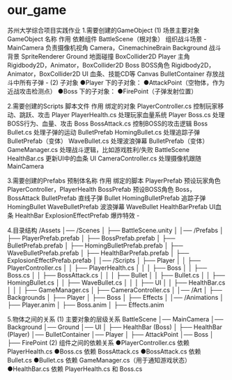 # our_game
苏州大学综合项目实践作业
1.需要创建的GameObject
(1) 场景主要对象
GameObject 名称	作用	依赖组件
BattleScene（根对象）	组织战斗场景	-
MainCamera	负责摄像机视角	Camera，CinemachineBrain
Background	战斗背景	SpriteRenderer
Ground	地面碰撞	BoxCollider2D
Player	主角	Rigidbody2D，Animator，BoxCollider2D
Boss	BOSS角色	Rigidbody2D，Animator，BoxCollider2D
UI	血条、技能CD等	Canvas
BulletContainer	存放战斗中所有子弹	-
(2) 子对象
●Player 下的子对象： 
●AttackPoint（空物体，作为近战攻击检测点）
●Boss 下的子对象： 
●FirePoint（子弹发射位置）

2.需要创建的Scripts
脚本文件	作用	绑定的对象
PlayerController.cs	控制玩家移动、跳跃、攻击	Player
PlayerHealth.cs	处理玩家血量系统	Player
Boss.cs	处理BOSS行为、血量、攻击	Boss
BossAttack.cs	控制BOSS的攻击逻辑	Boss
Bullet.cs	处理子弹的运动	BulletPrefab
HomingBullet.cs	处理追踪子弹	BulletPrefab（变体）
WaveBullet.cs	处理波浪弹幕	BulletPrefab（变体）
GameManager.cs	处理战斗逻辑，比如游戏胜利/失败	BattleScene
HealthBar.cs	更新UI中的血条	UI
CameraController.cs	处理摄像机跟随	MainCamera

3.需要创建的Prefabs
预制体名称	作用	绑定的脚本
PlayerPrefab	预设玩家角色	PlayerController，PlayerHealth
BossPrefab	预设BOSS角色	Boss，BossAttack
BulletPrefab	直线子弹	Bullet
HomingBulletPrefab	追踪子弹	HomingBullet
WaveBulletPrefab	波浪弹幕	WaveBullet
HealthBarPrefab	UI血条	HealthBar
ExplosionEffectPrefab	爆炸特效	-

4.目录结构
/Assets
│── /Scenes
│   ├── BattleScene.unity
│
│── /Prefabs
│   ├── PlayerPrefab.prefab
│   ├── BossPrefab.prefab
│   ├── BulletPrefab.prefab
│   ├── HomingBulletPrefab.prefab
│   ├── WaveBulletPrefab.prefab
│   ├── HealthBarPrefab.prefab
│   ├── ExplosionEffectPrefab.prefab
│
│── /Scripts
│   ├── Player
│   │   ├── PlayerController.cs
│   │   ├── PlayerHealth.cs
│   │
│   ├── Boss
│   │   ├── Boss.cs
│   │   ├── BossAttack.cs
│   │
│   ├── Bullet
│   │   ├── Bullet.cs
│   │   ├── HomingBullet.cs
│   │   ├── WaveBullet.cs
│   │
│   ├── UI
│   │   ├── HealthBar.cs
│   │
│   ├── GameManager.cs
│   ├── CameraController.cs
│
│── /Art
│   ├── Backgrounds
│   ├── Player
│   ├── Boss
│   ├── Effects
│
│── /Animations
│   ├── Player.anim
│   ├── Boss.anim
│   ├── Effects.anim

5.物体之间的关系
(1) 主要对象的层级关系
BattleScene
│── MainCamera
│── Background
│── Ground
│── UI
│   ├── HealthBar (Boss)
│   ├── HealthBar (Player)
│── BulletContainer
│── Player
│   ├── AttackPoint
│── Boss
│   ├── FirePoint
(2) 组件之间的依赖关系
●PlayerController.cs 依赖 PlayerHealth.cs
●Boss.cs 依赖 BossAttack.cs
●BossAttack.cs 依赖 Bullet.cs
●Bullet.cs 依赖 GameManager.cs（用于通知游戏状态）
●HealthBar.cs 依赖 PlayerHealth.cs 和 Boss.cs
